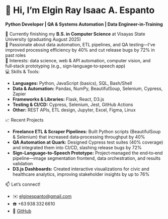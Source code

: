# 👋 Hi, I’m Elgin Ray Isaac A. Espanto

**Python Developer | QA & Systems Automation | Data Engineer-in-Training**

🔭 Currently finishing my **B.S. in Computer Science** at Visayas State University (graduating August 2025)  
🌱 Passionate about data automation, ETL pipelines, and QA testing—I've improved processing efficiency by 40% and cut release bugs by 72% in past roles  
👀 Interests: data science, web & API automation, computer vision, and full‑stack prototyping (e.g., sign‑language‑to‑speech app)  
💻 Skills & Tools:
- **Languages:** Python, JavaScript (basics), SQL, Bash/Shell  
- **Data & Automation:** Pandas, NumPy, BeautifulSoup, Selenium, Cypress, Zapier  
- **Frameworks & Libraries:** Flask, React, D3.js  
- **Testing & CI/CD:** Cypress, Selenium, Jest, GitHub Actions  
- **Other:** REST APIs, ETL design, Jupyter, Excel, Figma, Linux  

📈 Recent Projects
- **Freelance ETL & Scraper Pipelines:** Built Python scripts (BeautifulSoup & Selenium) that increased data‑processing throughput by 40%  
- **QA Automation at Quark:** Designed Cypress test suites (40% coverage) and integrated them into CI/CD, slashing release bugs by 72%  
- **Sign‑Language‑to‑Speech Prototype:** Project‑managed the end‑to‑end pipeline—image segmentation frontend, data orchestration, and results validation  
- **D3.js Dashboards:** Created interactive visualizations for civic and healthcare analytics, improving stakeholder insights by up to 76%  

📫 Let’s connect!  
- ✉️ elginespanto@gmail.com  
- ☎️ +63 938 332 6610  
- 🔗 [GitHub](https://github.com/elginray)
